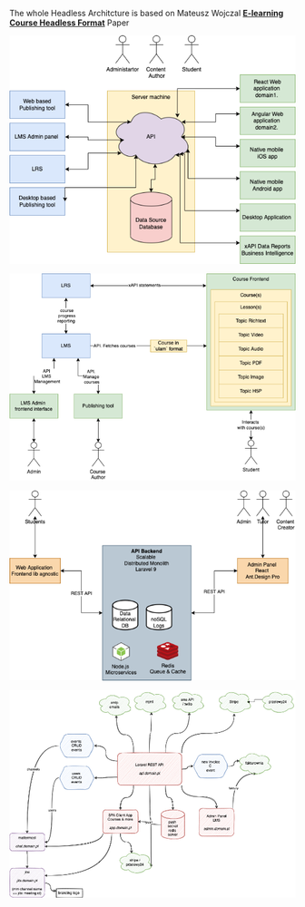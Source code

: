 The whole Headless Architcture is based on Mateusz Wojczal **[E-learning Course Headless Format](https://escolalms.github.io/headless-format/)** Paper

![Headless Architecture!](./arch1.png "Headless Architecture")

![Headless Architecture!](./arch2.png "Headless Architecture")

![Headless Architecture!](./arch3.png "Headless Architecture")

![Headless Architecture!](./arch4.png "Headless Architecture")
